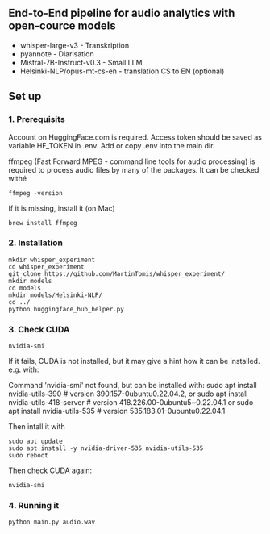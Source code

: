 ## End-to-End pipeline for audio analytics with open-cource models
- whisper-large-v3 - Transkription
- pyannote - Diarisation
- Mistral-7B-Instruct-v0.3 - Small LLM
- Helsinki-NLP/opus-mt-cs-en - translation CS to EN (optional)


## Set up
### 1. Prerequisits
Account on HuggingFace.com is required. Access token should be saved as variable HF_TOKEN in .env.
Add or copy .env into the main dir.

ffmpeg (Fast Forward MPEG - command line tools for audio processing) is required to process audio files by many of the packages. It can be checked withé
```
ffmpeg -version
```

If it is missing, install it (on Mac)

```
brew install ffmpeg
```



### 2. Installation
```
mkdir whisper_experiment
cd whisper_experiment
git clone https://github.com/MartinTomis/whisper_experiment/
mkdir models
cd models
mkdir models/Helsinki-NLP/
cd ../
python huggingface_hub_helper.py
```

### 3. Check CUDA
```
nvidia-smi
```

If it fails, CUDA is not installed, but it may give a hint how it can be installed. e.g. with:

Command 'nvidia-smi' not found, but can be installed with:
sudo apt install nvidia-utils-390         # version 390.157-0ubuntu0.22.04.2, or
sudo apt install nvidia-utils-418-server  # version 418.226.00-0ubuntu5~0.22.04.1 or
sudo apt install nvidia-utils-535         # version 535.183.01-0ubuntu0.22.04.1

Then intall it with
```
sudo apt update
sudo apt install -y nvidia-driver-535 nvidia-utils-535
sudo reboot
```
Then check CUDA again:
```
nvidia-smi
```

### 4. Running it
```
python main.py audio.wav
```




